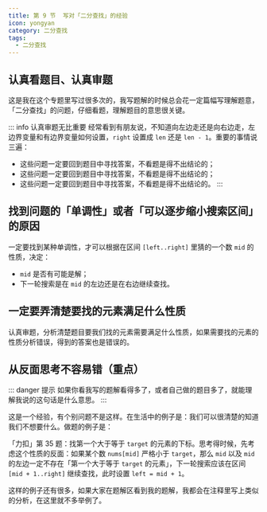```yaml
---
title: 第 9 节  写对「二分查找」的经验
icon: yongyan
category: 二分查找
tags:
  - 二分查找
---
```


## 认真看题目、认真审题

这是我在这个专题里写过很多次的，我写题解的时候总会花一定篇幅写理解题意，「二分查找」的问题，仔细看题，理解题目的意思很关键。

::: info 认真审题无比重要
经常看到有朋友说，不知道向左边走还是向右边走，左边界变量和有边界变量如何设置，`right` 设置成 `len` 还是 `len - 1`。重要的事情说三遍：

+ 这些问题一定要回到题目中寻找答案，不看题是得不出结论的；
+ 这些问题一定要回到题目中寻找答案，不看题是得不出结论的；
+ 这些问题一定要回到题目中寻找答案，不看题是得不出结论的。
:::

## 找到问题的「单调性」或者「可以逐步缩小搜索区间」的原因

一定要找到某种单调性，才可以根据在区间 `[left..right]` 里猜的一个数 `mid` 的性质，决定：
+  `mid` 是否有可能是解；
+ 下一轮搜索是在 `mid` 的左边还是在右边继续查找。

## 一定要弄清楚要找的元素满足什么性质

认真审题，分析清楚题目要我们找的元素需要满足什么性质，如果需要找的元素的性质分析错误，得到的答案也是错误的。

## 从反面思考不容易错（重点）

::: danger 提示
如果你看我写的题解看得多了，或者自己做的题目多了，就能理解我说的这句话是什么意思。
:::

这是一个经验，有个别问题不是这样。在生活中的例子是：我们可以很清楚的知道我们不想要什么。做题的例子是：

「力扣」第 35 题：找第一个大于等于 `target` 的元素的下标。思考得时候，先考虑这个性质的反面：如果某个数 `nums[mid]` 严格小于 `target`，那么 `mid` 以及 `mid` 的左边一定不存在「第一个大于等于 `target` 的元素」，下一轮搜索应该在区间 `[mid + 1..right]` 继续查找，此时设置 `left = mid + 1`。

这样的例子还有很多，如果大家在题解区看到我的题解，我都会在注释里写上类似的分析，在这里就不多举例了。

